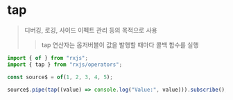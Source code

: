 # tap

> 디버깅, 로깅, 사이드 이펙트 관리 등의 목적으로 사용
>
> > tap 연산자는 옵저버블이 값을 발행할 때마다 콜백 함수를 실행

```ts
import { of } from "rxjs";
import { tap } from "rxjs/operators";

const source$ = of(1, 2, 3, 4, 5);

source$.pipe(tap((value) => console.log("Value:", value))).subscribe();
```
